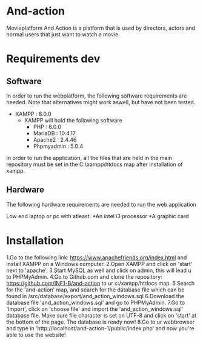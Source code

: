 # And-action
Movieplatform And Action is a platform that is used by directors, actors and normal users that just want to watch a movie.

# Requirements dev
## Software
In order to run the webplatform, the following software requirements are needed. Note that alternatives might work aswell, but have not been tested.

* XAMPP : 8.0.0
  * XAMPP will hold the following software
    * PHP : 8.0.0
    * MariaDB : 10.4.17 
    * Apache2 : 2.4.46
    * Phpmyadmin : 5.0.4

In order to run the application, all the files that are held in the main repository must be set in the C:\xampp\htdocs map after installation of xampp. 

## Hardware
The following hardware requirements are needed to run the web application

Low end laptop or pc with atleast:
 *An intel i3 processor
 *A graphic card

# Installation
1.Go to the following link: https://www.apachefriends.org/index.html and install XAMPP on a Windows computer.
2.Open XAMPP and click on 'start' next to 'apache'.
3.Start MySQL as well and click on admin, this will lead u to PHPMyAdmin.
4.Go to Github.com and clone the repository: https://github.com/INF1-B/and-action to ur c:/xampp/htdocs map.
5.Search for the 'and-action' map, and search for the database file which can be found in /src/database/export/and_action_windows.sql
6.Download the database file 'and_action_windows.sql' and go to PHPMyAdmin.
7.Go to 'Import', click on 'choose file' and import the 'and_action_windows.sql' database file. Make sure file character is set on UTF-8 and click on 'start' at the bottom of the page. The database is ready now!
8.Go to ur webbrowser and type in 'http://localhost/and-action-1/public/index.php' and now you're able to use the website!




